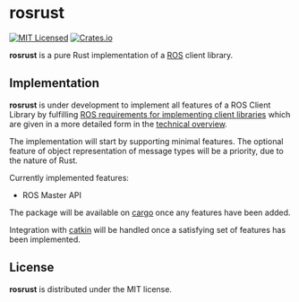 # rosrust

[![MIT Licensed](https://img.shields.io/crates/l/rosrust.svg?maxAge=3600)](./LICENSE)
[![Crates.io](https://img.shields.io/crates/v/rosrust.svg?maxAge=3600)](https://crates.io/crates/rosrust)

**rosrust** is a pure Rust implementation of a [ROS](http://www.ros.org/) client library.

## Implementation

**rosrust** is under development to implement all features of a ROS Client Library by fulfilling [ROS requirements for implementing client libraries](http://wiki.ros.org/Implementing%20Client%20Libraries) which are given in a more detailed form in the [technical overview](http://wiki.ros.org/ROS/Technical%20Overview).

The implementation will start by supporting minimal features. The optional feature of object representation of message types will be a priority, due to the nature of Rust.

Currently implemented features:
* ROS Master API

The package will be available on [cargo](https://crates.io/) once any features have been added.

Integration with [catkin](http://www.ros.org/wiki/catkin) will be handled once a satisfying set of features has been implemented.

## License

**rosrust** is distributed under the MIT license.
